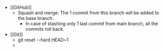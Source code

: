 - [[GitHub]]
	- Squash and merge: The 1 commit from this branch will be added to the base branch.
		- In case of stashing only 1 last commit from main branch, all the commits roll back.
- [[Git]]
	- git reset --hard HEAD~1
	-